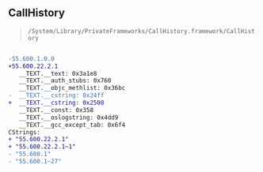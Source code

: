 ## CallHistory

> `/System/Library/PrivateFrameworks/CallHistory.framework/CallHistory`

```diff

-55.600.1.0.0
+55.600.22.2.1
   __TEXT.__text: 0x3a1e8
   __TEXT.__auth_stubs: 0x760
   __TEXT.__objc_methlist: 0x36bc
-  __TEXT.__cstring: 0x24ff
+  __TEXT.__cstring: 0x2508
   __TEXT.__const: 0x358
   __TEXT.__oslogstring: 0x4dd9
   __TEXT.__gcc_except_tab: 0x6f4
CStrings:
+ "55.600.22.2.1"
+ "55.600.22.2.1~1"
- "55.600.1"
- "55.600.1~27"

```
